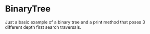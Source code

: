 # BinaryTree
Just a basic example of a binary tree and a print method that poses 3 different depth first search traversals. 
